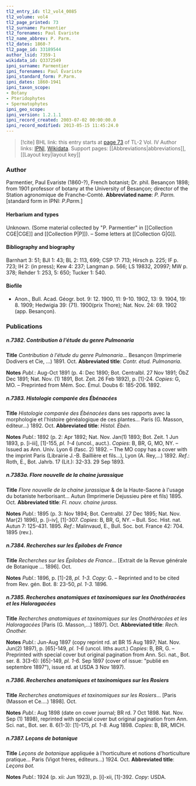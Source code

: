 ```yaml
---
tl2_entry_id: tl2_vol4_0085
tl2_volume: vol4
tl2_page_printed: 73
tl2_surname: Parmentier
tl2_forenames: Paul Evariste
tl2_name_abbrev: P. Parm.
tl2_dates: 1860-?
tl2_page_id: 33189544
author_lsid: 7359-1
wikidata_id: Q3372549
ipni_surname: Parmentier
ipni_forenames: Paul Évariste
ipni_standard_form: P.Parm.
ipni_dates: 1860-1941
ipni_taxon_scope: 
- Botany
- Pteridophytes
- Spermatophytes
ipni_geo_scope: 
ipni_version: 1.2.1.1
ipni_record_created: 2003-07-02 00:00:00.0
ipni_record_modified: 2013-05-15 11:45:24.0
---
```


> [!cite] BHL link: this entry starts at [page 73](https://www.biodiversitylibrary.org/page/33189544) of TL-2 Vol. IV
> Author links: [IPNI](https://www.ipni.org/a/7359-1), [Wikidata](https://www.wikidata.org/wiki/Q3372549). Support pages: [[Abbreviations|abbreviations]], [[Layout key|layout key]]

### Author

Parmentier, Paul Evariste (1860-?), French botanist; Dr. phil. Besançon 1898; from 1901 professor of botany at the University of Besançon; director of the Station agronomique de Franche-Comté. 
**Abbreviated name**: *P. Parm.* \[standard form in IPNI: *P.Parm.*\]

#### Herbarium and types

Unknown. (Some material collected by "P. Parmentier" in [[Collection CGE|CGE]] and [[Collection P|P]]). – Some letters at [[Collection G|G]].

#### Bibliography and biography

Barnhart 3: 51; BJI 1: 43; BL 2: 113, 699; CSP 17: 713; Hirsch p. 225; IF p. 723; IH 2: (in press); Kew 4: 237; Langman p. 566; LS 19832, 20997; MW p. 378; Rehder 1: 253, 5: 650; Tucker 1: 540.

#### Biofile

- Anon., Bull. Acad. Géogr. bot. 9: 12. 1900, 11: 9-10. 1902, 13: 9. 1904, 19: 8. 1909; Hedwigia 39: (71). 1900(prix Thore); Nat. Nov. 24: 69. 1902 (app. Besançon).

### Publications

##### n.7382. Contribution à l'étude du genre Pulmonaria

**Title**
*Contribution à l'étude du genre Pulmonaria*... Besançon (Imprimerie Dodivers et Cie, ...) 1891. Oct.
**Abbreviated title**: *Contr. étud. Pulmonaria*.

**Notes**
*Publ*.: Aug-Oct 1891 (p. 4: Dec 1890; Bot. Centralbl. 27 Nov 1891; ÖbZ Dec 1891; Nat. Nov. (1) 1891, Bot. Zeit. 26 Feb 1892), p. \[1\]-24. *Copies*: G, MO. – Preprinted from Mém. Soc. Émul. Doubs 6: 185-206. 1892.

##### n.7383. Histologie comparée des Ébénacées

**Title**
*Histologie comparée des Ébénacées* dans ses rapports avec la morphologie et l'histoire généalogique de ces plantes... Paris (G. Masson, éditeur...) 1892. Oct.
**Abbreviated title**: *Histol. Ébén.*

**Notes**
*Publ*.: 1892 (p. 2: Apr 1892; Nat. Nov. Jan(1) 1893; Bot. Zeit. 1 Jun 1893, p. \[i-iii\], \[1\]-155, *pl. 1-4* (uncol., auct.). *Copies*: B, BR, G, MO, NY. – Issued as Ann. Univ. Lyon 6 (fasc. 2) 1892. – The MO copy has a cover with the imprint Paris (Librairie J.-B. Baillière et fils...), Lyon (A. Rey,...) 1892.
*Ref*.: Roth, E., Bot. Jahrb. 17 (Lit.): 32-33. 29 Sep 1893.

##### n.7383a. Flore nouvelle de la chaine jurassique

**Title**
*Flore nouvelle de la chaine jurassique* & de la Haute-Saone à l'usage du botaniste herborisant... Autun (Imprimerie Dejussieu père et fils) 1895. Oct.
**Abbreviated title**: *Fl. nouv. chaine jurass.*

**Notes**
*Publ*.: 1895 (p. 3: Nov 1894; Bot. Centralbl. 27 Dec 1895; Nat. Nov. Mar(2) 1896), p. \[i-iv\], \[1\]-307. *Copies*: B, BR, G, NY. – Bull. Soc. Hist. nat. Autun 7: 125-431. 1895.
*Ref*.: Malinvaud, E., Bull. Soc. bot. France 42: 704. 1895 (rev.).

##### n.7384. Recherches sur les Épilobes de France

**Title**
*Recherches sur les Épilobes de France*... \[Extrait de la Revue générale de Botanique ... 1896\]. Oct.

**Notes**
*Publ*.: 1896, p. \[1\]-28, *pl. 1-3. Copy*: G. – Reprinted and to be cited from Rev. gén. Bot. 8: 23-50, *pl. 1-3.* 1896.

##### n.7385. Recherches anatomiques et taxinomiques sur les Onothéracées et les Haloragacées

**Title**
*Recherches anatomiques et taxinomiques sur les Onothéracées et les Haloragacées* \[Paris (G. Masson,...) 1897\]. Oct.
**Abbreviated title**: *Rech. Onothér.*

**Notes**
*Publ*.: Jun-Aug 1897 (copy reprint rd. at BR 15 Aug 1897; Nat. Nov. Jun(2) 1897), p. \[65\]-149, *pl. 1-6* (uncol. liths auct.) *Copies*: B, BR, G. – Preprinted with special cover but original pagination from Ann. Sci. nat., Bot. ser. 8. 3(3-6): \[65\]-149, *pl. 1-6.* Sep 1897 (cover of issue: "publié en septembre 1897"), issue rd. at USDA 3 Nov 1897).

##### n.7386. Recherches anatomiques et taxinomiques sur les Rosiers

**Title**
*Recherches anatomiques et taxinomiques sur les Rosiers*... \[Paris (Masson et Ce....) 1898\]. Oct.

**Notes**
*Publ*.: Aug 1898 (date on cover journal; BR rd. 7 Oct 1898. Nat. Nov. Sep (1) 1898), reprinted with special cover but original pagination from Ann. Sci. nat., Bot. ser. 8. 6(1-3): \[1\]-175, *pl. 1-8.* Aug 1898. *Copies*: B, BR, MICH.

##### n.7387. Leçons de botanique

**Title**
*Leçons de botanique* appliquée à l'horticulture et notions d'horticulture pratique... Paris (Vigot frères, éditeurs...) 1924. Oct.
**Abbreviated title**: *Leçons bot.*

**Notes**
*Publ*.: 1924 (p. xii: Jun 1923), p. \[i\]-xii, \[1\]-392. *Copy*: USDA.

